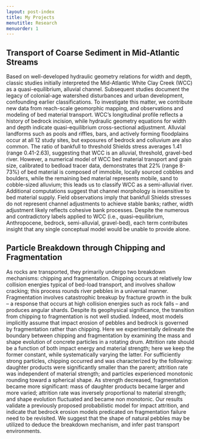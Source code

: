 ```yaml
---
layout: post-index
title: My Projects
menutitle: Research
menuorder: 1
---
```


## Transport of Coarse Sediment in Mid-Atlantic Streams
Based on well-developed hydraulic geometry relations for width and depth, classic studies initially interpreted the Mid-Atlantic White Clay Creek (WCC) as a quasi-equilibrium, alluvial channel. Subsequent studies document the legacy of colonial-age watershed disturbances and urban development, confounding earlier classifications. To investigate this matter, we contribute new data from reach-scale geomorphic mapping, and observations and modeling of bed material transport. WCC’s longitudinal profile reflects a history of bedrock incision, while hydraulic geometry equations for width and depth indicate quasi-equilibrium cross-sectional adjustment. Alluvial landforms such as pools and riffles, bars, and actively forming floodplains occur at all 12 study sites, but exposures of bedrock and colluvium are also common. The ratio of bankfull to threshold Shields stress averages 1.41 (range 0.41-2.63), suggesting that WCC is an alluvial, threshold, gravel-bed river. However, a numerical model of WCC bed material transport and grain size, calibrated to bedload tracer data, demonstrates that 22% (range 8-73%) of bed material is composed of immobile, locally sourced cobbles and boulders, while the remaining bed material represents mobile, sand to cobble-sized alluvium; this leads us to classify WCC as a semi-alluvial river. Additional computations suggest that channel morphology is insensitive to bed material supply. Field observations imply that bankfull Shields stresses do not represent channel adjustments to achieve stable banks; rather, width adjustment likely reflects cohesive bank processes. Despite the numerous and contradictory labels applied to WCC (i.e., quasi-equilibrium, Anthropocene, bedrock, semi-alluvial, gravel-bed), each term contributes insight that any single conceptual model would be unable to provide alone.

## Particle Breakdown through Chipping and Fragmentation
As rocks are transported, they primarily undergo two breakdown mechanisms: chipping and fragmentation. Chipping occurs at relatively low collision energies typical of bed-load transport, and involves shallow cracking; this process rounds river pebbles in a universal manner. Fragmentation involves catastrophic breakup by fracture growth in the bulk – a response that occurs at high collision energies such as rock falls – and produces angular shards. Despite its geophysical significance, the transition from chipping to fragmentation is not well studied. Indeed, most models implicitly assume that impact erosion of pebbles and bedrock is governed by fragmentation rather than chipping. Here we experimentally delineate the boundary between chipping and fragmentation by examining the mass and shape evolution of concrete particles in a rotating drum. Attrition rate should be a function of both impact energy and material strength; here we keep the former constant, while systematically varying the latter. For sufficiently strong particles, chipping occurred and was characterized by the following: daughter products were significantly smaller than the parent; attrition rate was independent of material strength; and particles experienced monotonic rounding toward a spherical shape. As strength decreased, fragmentation became more significant: mass of daughter products became larger and more varied; attrition rate was inversely proportional to material strength; and shape evolution fluctuated and became non monotonic. Our results validate a previously proposed probabilistic model for impact attrition, and indicate that bedrock erosion models predicated on fragmentation failure need to be revisited. We suggest that the shape of natural pebbles may be utilized to deduce the breakdown mechanism, and infer past transport environments.
